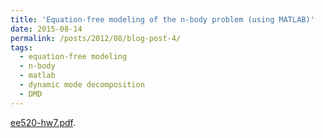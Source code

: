```yaml
---
title: 'Equation-free modeling of the n-body problem (using MATLAB)'
date: 2015-08-14
permalink: /posts/2012/08/blog-post-4/
tags:
  - equation-free modeling
  - n-body
  - matlab
  - dynamic mode decomposition
  - DMD
---
```

[ee520-hw7.pdf](http://mackkv.github.io/files/ee520-hw7.pdf).
